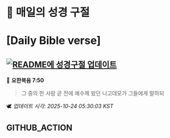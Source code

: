 # 🙏 매일의 성경 구절
# [Daily Bible verse]
## [![README에 성경구절 업데이트](https://github.com/DONGSUKA/first_test/actions/workflows/update-readme-bible.yml/badge.svg)](https://github.com/DONGSUKA/first_test/actions/workflows/update-readme-bible.yml)
<!-- START_BIBLE_VERSE -->
📖 **요한복음 7:50**
> 그 중의 한 사람 곧 전에 예수께 왔던 니고데모가 그들에게 말하되

🕊️ _업데이트 시각: 2025-10-24 05:30:03 KST_
  <!-- END_BIBLE_VERSE -->
## GITHUB_ACTION
